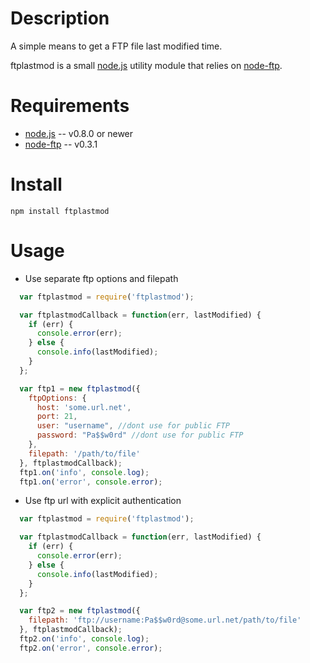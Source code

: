 Description
===========

A simple means to get a FTP file last modified time.

ftplastmod is a small [node.js](http://nodejs.org/) utility module that relies on [node-ftp](https://github.com/mscdex/node-ftp).

Requirements
============

* [node.js](http://nodejs.org/) -- v0.8.0 or newer
* [node-ftp](https://github.com/mscdex/node-ftp) -- v0.3.1

Install
=======

    npm install ftplastmod


Usage
========

* Use separate ftp options and filepath
```javascript
  var ftplastmod = require('ftplastmod');

  var ftplastmodCallback = function(err, lastModified) {
    if (err) {
      console.error(err);
    } else {
      console.info(lastModified);
    }
  };

  var ftp1 = new ftplastmod({
    ftpOptions: {
      host: 'some.url.net',
      port: 21,
      user: "username", //dont use for public FTP
      password: "Pa$$w0rd" //dont use for public FTP
    },
    filepath: '/path/to/file'
  }, ftplastmodCallback);
  ftp1.on('info', console.log);
  ftp1.on('error', console.error);
```

* Use ftp url with explicit authentication
```javascript
  var ftplastmod = require('ftplastmod');

  var ftplastmodCallback = function(err, lastModified) {
    if (err) {
      console.error(err);
    } else {
      console.info(lastModified);
    }
  };

  var ftp2 = new ftplastmod({
    filepath: 'ftp://username:Pa$$w0rd@some.url.net/path/to/file'
  }, ftplastmodCallback);
  ftp2.on('info', console.log);
  ftp2.on('error', console.error);
```
